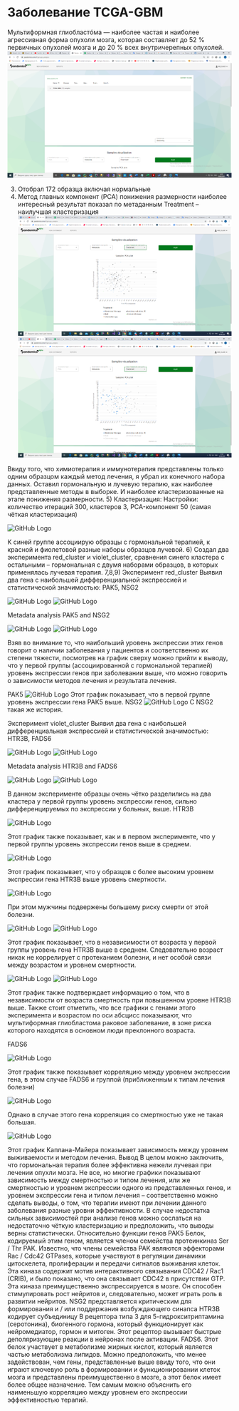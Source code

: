 # Заболевание TCGA-GBM
Мультиформная глиобластóма — наиболее частая и наиболее агрессивная форма опухоли мозга, которая составляет до 52 % первичных опухолей мозга и до 20 % всех внутричерепных опухолей.
![GitHub Logo](images/Рисунок1.png)

3) Отобрал 172 образца включая нормальные
4) Метод главных компонент (PCA) понижения размерности наиболее интересный результат показал по метаданным Treatment – наилучшая кластеризация
![GitHub Logo](images/Рисунок2.png)
![GitHub Logo](images/Рисунок3.png)
 
Ввиду того, что химиотерапия и иммунотерапия представлены только одним образцом каждый метод лечения, я убрал их конечного набора данных.
Оставил гормональную и лучевую терапию, как наиболее представленные методы в выборке.
И наиболее кластеризованные на этапе понижения размерности.
5) Кластеризация:
Настройки: количество итераций 300, кластеров 3, PCA-компонент 50 (самая чёткая кластеризация)

![GitHub Logo]()

К синей группе ассоциирую образцы с гормональной терапией, к красной и фиолетовой разные наборы образцов лучевой.
6) Создал два эксперимента red_cluster и violet_cluster, сравнения синего кластера с остальными – гормональная с двумя наборами образцов, в которых применялась лучевая терапия.
7,8,9)
Эксперимент red_cluster
Выявил два гена с наибольшей дифференциальной экспрессией и статистической значимостью:
PAK5, NSG2
 
![GitHub Logo]()
![GitHub Logo]()

Metadata analysis 
PAK5 and NSG2

![GitHub Logo]()
![GitHub Logo]()
 
Взяв во внимание то, что наибольший уровень экспрессии этих генов говорит о наличии заболевания у пациентов и соответственно их степени тяжести, посмотрев на график сверху можно прийти к выводу, что у первой группы (ассоциированной с гормональной терапией) уровень экспрессии генов при заболевании выше, что можно говорить о зависимости методов лечения и результата лечения.






PAK5
![GitHub Logo]()
Этот график показывает, что в первой группе уровень экспрессии гена PAK5 выше.
NSG2
![GitHub Logo]()
С NSG2 такая же история.






Эксперимент violet_cluster
Выявил два гена с наибольшей дифференциальная экспрессией и статистической значимостью:
HTR3B, FADS6

![GitHub Logo]()
![GitHub Logo]()




Metadata analysis
HTR3B and FADS6

![GitHub Logo]()
![GitHub Logo]()
 
В данном эксперименте образцы очень чётко разделились на два кластера у первой группы уровень экспрессии генов, сильно дифференцируемых по экспрессии у больных, выше.
HTR3B

![GitHub Logo]()

Этот график также показывает, как и в первом эксперименте, что у первой группы уровень экспрессии генов выше в среднем.

![GitHub Logo]()
 
Этот график показывает, что у образцов с более высоким уровнем экспрессии гена HTR3B выше уровень смертности.

![GitHub Logo]()

При этом мужчины подвержены большему риску смерти от этой болезни.
 
![GitHub Logo]()
![GitHub Logo]()

Этот график показывает, что в независимости от возраста у первой группы уровень гена HTR3B выше в среднем. Следовательно возраст никак не коррелирует с протеканием болезни, и нет особой связи между возрастом и уровнем смертности.
 
![GitHub Logo]()
![GitHub Logo]()

Этот график также подтверждает информацию о том, что в независимости от возраста смертность при повышенном уровне HTR3B выше. Также стоит отметить, что все графики с генами этого эксперимента и возрастом по оси абсцисс показывают, что мультиформная глиобластома раковое заболевание, в зоне риска которого находятся в основном люди преклонного возраста. 





FADS6

![GitHub Logo]()

Этот график также показывает корреляцию между уровнем экспрессии гена, в этом случае FADS6 и группой (приближенным к типам лечения болезни)

![GitHub Logo]()
 
Однако в случае этого гена корреляция со смертностью уже не такая большая.

![GitHub Logo]()

Этот график Каплана-Майера показывает зависимость между уровнем выживаемости и методом лечения.
Вывод
В целом можно заключить, что гормональная терапия более эффективна нежели лучевая при лечении опухли мозга. Не все, но многие графики показывают зависимость между смертностью и типом лечения, или же смертностью и уровнем экспрессии одного из представленных генов, и уровнем экспрессии гена и типом лечения – соответственно можно сделать выводы, о том, что терапии имеют при лечении данного заболевания разные уровни эффективности. В случае недостатка сильных зависимостей при анализе генов можно сослаться на недостаточно чёткую кластеризацию и предположить, что выводы верны статистически.
Относительно функции генов
PAK5 Белок, кодируемый этим геном, является членом семейства протеинкиназ Ser / Thr PAK. Известно, что члены семейства PAK являются эффекторами Rac / Cdc42 GTPases, которые участвуют в регуляции динамики цитоскелета, пролиферации и передачи сигналов выживания клеток. Эта киназа содержит мотив интерактивного связывания CDC42 / Rac1 (CRIB), и было показано, что она связывает CDC42 в присутствии GTP. Эта киназа преимущественно экспрессируется в мозге. Он способен стимулировать рост нейритов и, следовательно, может играть роль в развитии нейритов.
NSG2 представляется критическим для формирования и / или поддержания возбуждающего синапса
HTR3B кодирует субъединицу B рецептора типа 3 для 5-гидрокситриптамина (серотонина), биогенного гормона, который функционирует как нейромедиатор, гормон и митоген. Этот рецептор вызывает быстрые деполяризующие реакции в нейронах после активации.
FADS6. Этот белок участвует в метаболизме жирных кислот, который является частью метаболизма липидов. Можно предположить, что менее задействован, чем гены, представленные выше ввиду того, что они играют ключевую роль в формировании и функционировании клеток мозга и представлены преимущественно в мозге, а этот белок имеет более общее назначение. Тем самым можно объяснить его наименьшую корреляцию между уровнем его экспрессии эффективностью терапий. 





